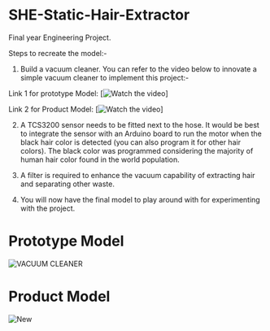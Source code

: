 # SHE-Static-Hair-Extractor

Final year Engineering Project.

Steps to recreate the model:-

1. Build a vacuum cleaner. You can refer to the video below to innovate a simple vacuum cleaner to implement this project:-

Link 1 for prototype Model: 
[![Watch the video](https://youtu.be/jkQsBD5WtDo?si=zvziku6Fhk6Yxd9K)]

Link 2 for Product Model: 
[![Watch the video](https://youtu.be/3g7W8sgWzhU?si=5so6O2VV_H5sROzf)]

2. A TCS3200 sensor needs to be fitted next to the hose. It would be best to integrate the sensor with an Arduino board to run the motor when the black hair color is detected (you can also program it for other hair colors). The black color was programmed considering the majority of human hair color found in the world population.

3. A filter is required to enhance the vacuum capability of extracting hair and separating other waste.

4. You will now have the final model to play around with for experimenting with the project.

# Prototype Model
![VACUUM CLEANER](https://github.com/MustaqAhamed/SHE-Static-Hair-Extractor/assets/44725818/5f4d2d14-3b23-4436-9a76-0cbda9f416c1)

# Product Model

![New](https://github.com/MustaqAhamed/SHE-Static-Hair-Extractor/assets/44725818/5def4e12-e1d4-4d26-8b1b-6a9fa314c64b)
